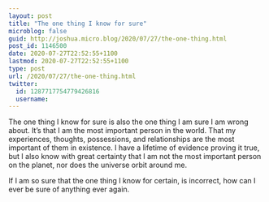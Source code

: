 ```yaml
---
layout: post
title: "The one thing I know for sure"
microblog: false
guid: http://joshua.micro.blog/2020/07/27/the-one-thing.html
post_id: 1146500
date: 2020-07-27T22:52:55+1100
lastmod: 2020-07-27T22:52:55+1100
type: post
url: /2020/07/27/the-one-thing.html
twitter:
  id: 1287717754779426816
  username: 
---
```

The one thing I know for sure is also the one thing I am sure I am wrong about. It’s that I am the most important person in the world. That my experiences, thoughts, possessions, and relationships are the most important of them in existence. I have a lifetime of evidence proving it true, but I also know with great certainty that I am not the most important person on the planet, nor does the universe orbit around me.

If I am so sure that the one thing I know for certain, is incorrect, how can I ever be sure of anything ever again.
